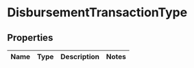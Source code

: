 
# DisbursementTransactionType

## Properties
Name | Type | Description | Notes
------------ | ------------- | ------------- | -------------



